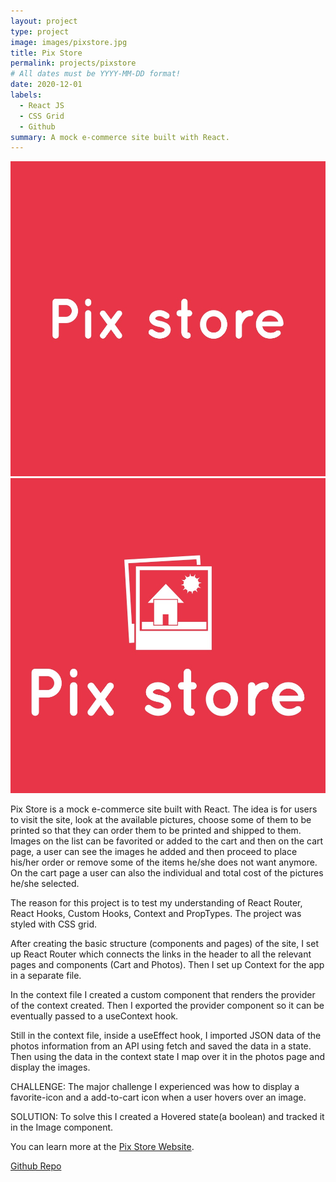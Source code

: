 ```yaml
---
layout: project
type: project
image: images/pixstore.jpg
title: Pix Store
permalink: projects/pixstore
# All dates must be YYYY-MM-DD format!
date: 2020-12-01
labels:
  - React JS
  - CSS Grid
  - Github
summary: A mock e-commerce site built with React.
---
```


<div class="ui small rounded images">
  <img class="ui image" src="../images/pixstore.jpg">
  <img class="ui image" src="../images/pixstore2.jpg">
</div>

Pix Store is a mock e-commerce site built with React. The idea is for users to visit the site, look at the available pictures, choose some of them to be printed so that they can order them to be printed and shipped to them. Images on the list can be favorited or added to the cart and then on the cart page, a user can see the images he added and then proceed to place his/her order or remove some of the items he/she does not want anymore. On the cart page a user can also the individual and total cost of the pictures he/she selected.

The reason for this project is to test my understanding of React Router, React Hooks, Custom Hooks, Context and PropTypes. The project was styled with CSS grid.

After creating the basic structure (components and pages) of the site, I set up React Router which connects the links in the header to all the relevant pages and components (Cart and Photos). Then I set up Context for the app in a separate file. 

In the context file I created a custom component that renders the provider of the context created. Then I exported the provider component so it can be eventually passed to a useContext hook.

Still in the context file, inside a useEffect hook, I imported JSON data of the photos information from an API using fetch and saved the data in a state. Then using the data in the context state I map over it in the photos page and display the images.

CHALLENGE: The major challenge I experienced was how to display a favorite-icon and a add-to-cart icon when a user hovers over an image. 

SOLUTION: To solve this I created a Hovered state(a boolean) and tracked it in the Image component.

You can learn more at the [Pix Store Website](https://pjmantoss.github.io/pix-store/#/).

<a href="https://github.com/PJMantoss/pix-store"><i class="large github icon"></i>Github Repo</a>
